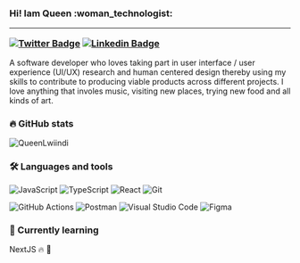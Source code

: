 <h3> Hi! Iam Queen :woman_technologist:
<hr/>

[![Twitter Badge](https://img.shields.io/badge/-@QueenMutinta-1ca0f1?style=flat-square&labelColor=1ca0f1&logo=twitter&logoColor=white&link=https://https://twitter.com/QueenMutinta)](https://twitter.com/QueenMutinta) [![Linkedin Badge](https://img.shields.io/badge/-QueenLwiindi-blue?style=flat-square&logo=Linkedin&logoColor=white&link=https://www.linkedin.com/in/queen-lwiindi-15b2b01a1/)](https://www.linkedin.com/in/queen-lwiindi-15b2b01a1/) 

</h3>
<p> A software developer who loves taking part in user interface / user experience (UI/UX) research and human centered design thereby using my skills to contribute to producing viable products across different projects. I love anything that involes music, visiting new places, trying new food and all kinds of art.
</p>

### :fire: GitHub stats
<p><img src="https://github-readme-streak-stats.herokuapp.com/?user=Queenlwiindi&" alt="QueenLwiindi" /></p>

### :hammer_and_wrench: Languages and tools

<img alt="JavaScript" src="https://img.shields.io/badge/JavaScript-F7DF1E.svg?logo=javascript&logoColor=black"> <img alt="TypeScript" src="https://img.shields.io/badge/TypeScript-007ACC.svg?logo=typescript&logoColor=white">
<img alt="React" src="https://img.shields.io/badge/React-20232a.svg?logo=react&logoColor=%2361DAFB">
<img alt="Git" src="https://img.shields.io/badge/Git-F05033.svg?logo=git&logoColor=white">

<img alt="GitHub Actions" src="https://img.shields.io/badge/GitHub%20Actions-2671E5.svg?logo=github%20actions&logoColor=white"> <img alt="Postman" src="https://img.shields.io/badge/Postman-FF6C37?logo=postman&logoColor=white">
<img alt="Visual Studio Code" src="https://img.shields.io/badge/Visual%20Studio%20Code-0078d7.svg?logo=visual-studio-code&logoColor=white">
<img alt="Figma" src="https://img.shields.io/badge/Figma-FF7262.svg?logo=figma&logoColor=white">

### :orange_book: Currently learning
NextJS :fire: :dancer:

<!-- <p align="center">
  <samp>
    <a href="mailto:queenlwiindi@gmail.com">Email</a>&nbsp&nbsp&nbsp
    <a href="https://www.linkedin.com/in/queen-lwiindi-15b2b01a1/">Linkedin</a>&nbsp&nbsp&nbsp    
    <a href="https://twitter.com/QueenMutinta">Twitter</a>&nbsp&nbsp&nbsp    
  </samp>
</p> -->

<!--
Here are some ideas to get you started:

- 🔭 I’m currently working on ...
- 🌱 I’m currently learning ...
- 👯 I’m looking to collaborate on ...
- 🤔 I’m looking for help with ...
- 💬 Ask me about ...
- 📫 How to reach me: ...
- 😄 Pronouns: ...
- ⚡ Fun fact: ...
-->
